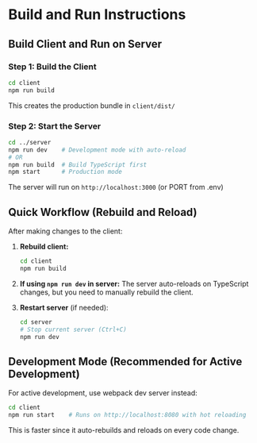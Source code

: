 # Build and Run Instructions

## Build Client and Run on Server

### Step 1: Build the Client
```bash
cd client
npm run build
```
This creates the production bundle in `client/dist/`

### Step 2: Start the Server
```bash
cd ../server
npm run dev    # Development mode with auto-reload
# OR
npm run build  # Build TypeScript first
npm start      # Production mode
```

The server will run on `http://localhost:3000` (or PORT from .env)

## Quick Workflow (Rebuild and Reload)

After making changes to the client:

1. **Rebuild client:**
   ```bash
   cd client
   npm run build
   ```

2. **If using `npm run dev` in server:** The server auto-reloads on TypeScript changes, but you need to manually rebuild the client.

3. **Restart server** (if needed):
   ```bash
   cd server
   # Stop current server (Ctrl+C)
   npm run dev
   ```

## Development Mode (Recommended for Active Development)

For active development, use webpack dev server instead:
```bash
cd client
npm run start    # Runs on http://localhost:8080 with hot reloading
```

This is faster since it auto-rebuilds and reloads on every code change.
